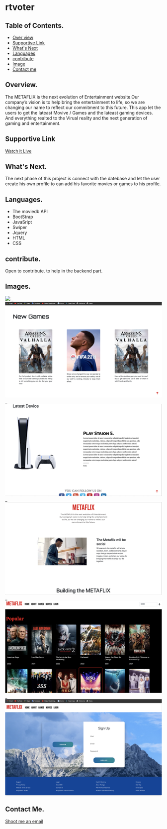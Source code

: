 # rtvoter

## Table of Contents. 
* [Over view](#Overview)
* [Supportive Link](#SupportiveLink)
* [What's Next](#What'sNext)
* [Languages](#Languages)
* [contribute](#Contributing)
* [Image](#Image)
* [Contact me](#contact)

## Overview.
The METAFLIX is the next evolution of Entertainment website.Our company’s vision is to help bring the entertainment to life, so we are changing our name to reflect our commitment to this future. This app let the users to get the lateast Movive / Games and the lateast gaming devices. And everything realted to the Virual reality and the next generation of gaming and entertainment.
 ## Supportive Link 
[Watch it Live](https://rtvoter.vercel.app/index.html#new-section)



## What's Next.
The next phase of this project is connect with the datebase and let the user create his own profile to can add his favorite movies or games to his profile. 



## Languages.
* The moviedb API
* BootStrap
* JavaSript
* Swiper
* Jquery
* HTML
* CSS



## contribute.
Open to contribute. to help in the backend part.



## Images.
![](./public/assets/pics/pic1.png)
_
![](./public/assets/pics/pic2.png)
_
![](./public/assets/pics/pic3.png)
_
![](./public/assets/pics/pic4.png)
_
![](./public/assets/pics/pic5.png)
_
![](./public/assets/pics/pic6.png)


## Contact Me.
[Shoot me an email](mailto:ibramdarwish@gmail.com)

